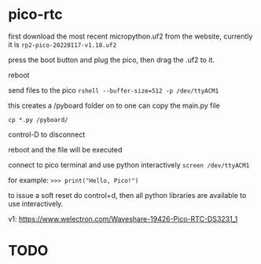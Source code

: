 # pico-rtc

first download the most recent micropython.uf2 from the website, 
currently it is `rp2-pico-20220117-v1.18.uf2`

press the boot button and plug the pico, then drag the .uf2 to it.

reboot


send files to the pico 
`rshell --buffer-size=512 -p /dev/ttyACM1`

this creates a /pyboard folder on to one can copy the main.py file

`cp *.py /pyboard/`

control-D to disconnect

reboot and the file will be executed

connect to pico terminal and use python interactively
`screen /dev/ttyACM1`


for example:
`>>> print("Hello, Pico!")`

to issue a soft reset do control+d, then all python libraries are available to use interactively.

v1:
https://www.welectron.com/Waveshare-19426-Pico-RTC-DS3231_1


# TODO

